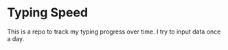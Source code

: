 # Typing Speed
This is a repo to track my typing progress over time. I try to input data once a day.
